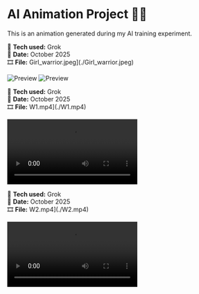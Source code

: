 # AI Animation Project 🤖✨

This is an animation generated during my AI training experiment.

🧠 **Tech used:** Grok  
📅 **Date:** October 2025  
🎞 **File:** Girl_warrior.jpeg](./Girl_warrior.jpeg)

![Preview](./Girl_warrior.jpg)
![Preview](./Lucid_Origin_create_a_picture_of_A_Muslim_warrior_princess_in__0.jpeg)

🧠 **Tech used:** Grok  
📅 **Date:** October 2025  
🎞 **File:** W1.mp4](./W1.mp4)

![Preview](./W1.mp4)

🧠 **Tech used:** Grok  
📅 **Date:** October 2025  
🎞 **File:** W2.mp4](./W2.mp4)

![Preview](./W2.mp4)
